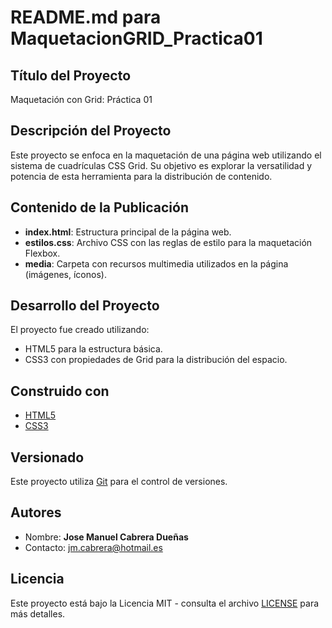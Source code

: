 # README.md para MaquetacionGRID_Practica01

## Título del Proyecto
Maquetación con Grid: Práctica 01

## Descripción del Proyecto
Este proyecto se enfoca en la maquetación de una página web utilizando el sistema de cuadrículas CSS Grid. Su objetivo es explorar la versatilidad y potencia de esta herramienta para la distribución de contenido.

## Contenido de la Publicación
- **index.html**: Estructura principal de la página web.
- **estilos.css**: Archivo CSS con las reglas de estilo para la maquetación Flexbox.
- **media**: Carpeta con recursos multimedia utilizados en la página (imágenes, íconos).

## Desarrollo del Proyecto
El proyecto fue creado utilizando:
- HTML5 para la estructura básica.
- CSS3 con propiedades de Grid para la distribución del espacio.


## Construido con
- [HTML5](https://developer.mozilla.org/es/docs/Web/HTML)
- [CSS3](https://developer.mozilla.org/es/docs/Web/CSS)

## Versionado
Este proyecto utiliza [Git](https://git-scm.com/) para el control de versiones.

## Autores
- Nombre: **Jose Manuel Cabrera Dueñas**
- Contacto: [jm.cabrera@hotmail.es](mailto:jm.cabrera@hotmail.es)

## Licencia
Este proyecto está bajo la Licencia MIT - consulta el archivo [LICENSE](LICENSE) para más detalles.

